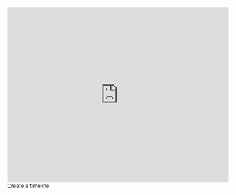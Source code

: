 <iframe width="100%" height="400" src="https://time.graphics/embed?v=1&id=291016" frameborder="0" allowfullscreen></iframe>
<div><a  style="font-size: 12px; text-decoration: none;" title="Create a timeline" href="https://time.graphics">Create a timeline</a></div>